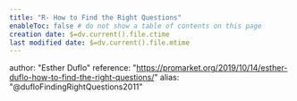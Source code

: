 ```yaml
---
title: "R- How to Find the Right Questions"
enableToc: false # do not show a table of contents on this page
creation date: $=dv.current().file.ctime
last modified date: $=dv.current().file.mtime
---
```

author: "Esther Duflo"
reference: "https://promarket.org/2019/10/14/esther-duflo-how-to-find-the-right-questions/"
alias: "@dufloFindingRightQuestions2011"

